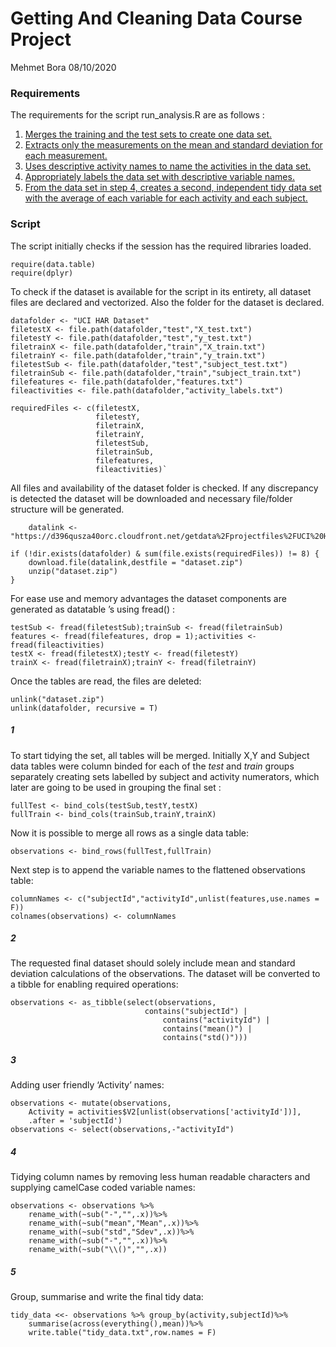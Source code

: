 Getting And Cleaning Data Course Project
================
Mehmet Bora
08/10/2020

### Requirements

The requirements for the script run\_analysis.R are as follows :

1.  [Merges the training and the test sets to create one data
    set.](#first)
2.  [Extracts only the measurements on the mean and standard deviation
    for each measurement.](#second)
3.  [Uses descriptive activity names to name the activities in the data
    set.](#third)
4.  [Appropriately labels the data set with descriptive variable
    names.](#fourth)
5.  [From the data set in step 4, creates a second, independent tidy
    data set with the average of each variable for each activity and
    each subject.](#fifth)

### Script

The script initially checks if the session has the required libraries
loaded.

    require(data.table)  
    require(dplyr)

To check if the dataset is available for the script in its entirety, all
dataset files are declared and vectorized. Also the folder for the
dataset is declared.

    datafolder <- "UCI HAR Dataset"
    filetestX <- file.path(datafolder,"test","X_test.txt") 
    filetestY <- file.path(datafolder,"test","y_test.txt")
    filetrainX <- file.path(datafolder,"train","X_train.txt")
    filetrainY <- file.path(datafolder,"train","y_train.txt")
    filetestSub <- file.path(datafolder,"test","subject_test.txt")
    filetrainSub <- file.path(datafolder,"train","subject_train.txt")
    filefeatures <- file.path(datafolder,"features.txt")
    fileactivities <- file.path(datafolder,"activity_labels.txt")
    
    requiredFiles <- c(filetestX,
                       filetestY,
                       filetrainX,
                       filetrainY,
                       filetestSub,
                       filetrainSub,
                       filefeatures,
                       fileactivities)`

All files and availability of the dataset folder is checked. If any
discrepancy is detected the dataset will be downloaded and necessary
file/folder structure will be generated.

``` 
    datalink <-"https://d396qusza40orc.cloudfront.net/getdata%2Fprojectfiles%2FUCI%20HAR%20Dataset.zip"

if (!dir.exists(datafolder) & sum(file.exists(requiredFiles)) != 8) {
    download.file(datalink,destfile = "dataset.zip")
    unzip("dataset.zip")
}
```

For ease use and memory advantages the dataset components are generated
as datatable ’s using fread() :

``` 
testSub <- fread(filetestSub);trainSub <- fread(filetrainSub)
features <- fread(filefeatures, drop = 1);activities <- fread(fileactivities)
testX <- fread(filetestX);testY <- fread(filetestY)
trainX <- fread(filetrainX);trainY <- fread(filetrainY)    
```

Once the tables are read, the files are deleted:

    unlink("dataset.zip")
    unlink(datafolder, recursive = T) 

##### 1 <a name="first"></a>

To start tidying the set, all tables will be merged. Initially X,Y and
Subject data tables were column binded for each of the *test* and
*train* groups separately creating sets labelled by subject and activity
numerators, which later are going to be used in grouping the final set :

    fullTest <- bind_cols(testSub,testY,testX)
    fullTrain <- bind_cols(trainSub,trainY,trainX)

Now it is possible to merge all rows as a single data table:

    observations <- bind_rows(fullTest,fullTrain)

Next step is to append the variable names to the flattened observations
table:

    columnNames <- c("subjectId","activityId",unlist(features,use.names = F))
    colnames(observations) <- columnNames

##### 2 <a name="second"></a>

The requested final dataset should solely include mean and standard
deviation calculations of the observations. The dataset will be
converted to a tibble for enabling required operations:

    observations <- as_tibble(select(observations, 
                                  contains("subjectId") |
                                      contains("activityId") | 
                                      contains("mean()") | 
                                      contains("std()")))

##### 3 <a name="third"></a>

Adding user friendly ‘Activity’ names:

    observations <- mutate(observations, 
        Activity = activities$V2[unlist(observations['activityId'])], 
        .after = 'subjectId')
    observations <- select(observations,-"activityId")

##### 4 <a name="fourth"></a>

Tidying column names by removing less human readable characters and
supplying camelCase coded variable names:

    observations <- observations %>% 
        rename_with(~sub("-","",.x))%>%
        rename_with(~sub("mean","Mean",.x))%>%
        rename_with(~sub("std","Sdev",.x))%>%
        rename_with(~sub("-","",.x))%>%
        rename_with(~sub("\\()","",.x))

##### 5 <a name="fifth"></a>

Group, summarise and write the final tidy data:

    tidy_data <<- observations %>% group_by(activity,subjectId)%>% 
        summarise(across(everything(),mean))%>%
        write.table("tidy_data.txt",row.names = F)
